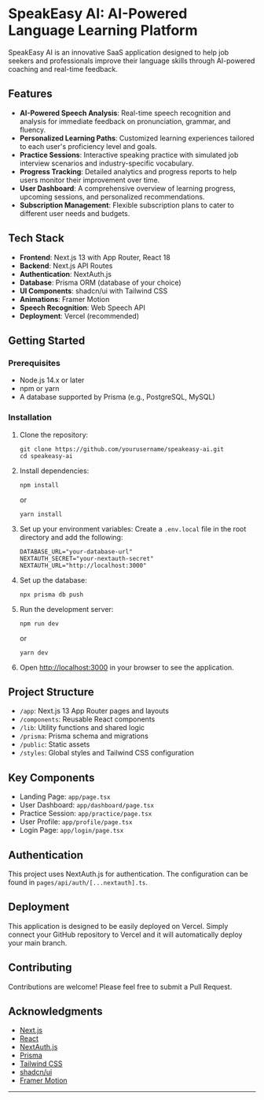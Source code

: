 # SpeakEasy AI: AI-Powered Language Learning Platform

SpeakEasy AI is an innovative SaaS application designed to help job seekers and professionals improve their language skills through AI-powered coaching and real-time feedback.

## Features

- **AI-Powered Speech Analysis**: Real-time speech recognition and analysis for immediate feedback on pronunciation, grammar, and fluency.
- **Personalized Learning Paths**: Customized learning experiences tailored to each user's proficiency level and goals.
- **Practice Sessions**: Interactive speaking practice with simulated job interview scenarios and industry-specific vocabulary.
- **Progress Tracking**: Detailed analytics and progress reports to help users monitor their improvement over time.
- **User Dashboard**: A comprehensive overview of learning progress, upcoming sessions, and personalized recommendations.
- **Subscription Management**: Flexible subscription plans to cater to different user needs and budgets.

## Tech Stack

- **Frontend**: Next.js 13 with App Router, React 18
- **Backend**: Next.js API Routes
- **Authentication**: NextAuth.js
- **Database**: Prisma ORM (database of your choice)
- **UI Components**: shadcn/ui with Tailwind CSS
- **Animations**: Framer Motion
- **Speech Recognition**: Web Speech API
- **Deployment**: Vercel (recommended)

## Getting Started

### Prerequisites

- Node.js 14.x or later
- npm or yarn
- A database supported by Prisma (e.g., PostgreSQL, MySQL)

### Installation

1. Clone the repository:
   ```
   git clone https://github.com/yourusername/speakeasy-ai.git
   cd speakeasy-ai
   ```

2. Install dependencies:
   ```
   npm install
   ```
   or
   ```
   yarn install
   ```

3. Set up your environment variables:
   Create a `.env.local` file in the root directory and add the following:
   ```
   DATABASE_URL="your-database-url"
   NEXTAUTH_SECRET="your-nextauth-secret"
   NEXTAUTH_URL="http://localhost:3000"
   ```

4. Set up the database:
   ```
   npx prisma db push
   ```

5. Run the development server:
   ```
   npm run dev
   ```
   or
   ```
   yarn dev
   ```

6. Open [http://localhost:3000](http://localhost:3000) in your browser to see the application.

## Project Structure

- `/app`: Next.js 13 App Router pages and layouts
- `/components`: Reusable React components
- `/lib`: Utility functions and shared logic
- `/prisma`: Prisma schema and migrations
- `/public`: Static assets
- `/styles`: Global styles and Tailwind CSS configuration

## Key Components

- Landing Page: `app/page.tsx`
- User Dashboard: `app/dashboard/page.tsx`
- Practice Session: `app/practice/page.tsx`
- User Profile: `app/profile/page.tsx`
- Login Page: `app/login/page.tsx`

## Authentication

This project uses NextAuth.js for authentication. The configuration can be found in `pages/api/auth/[...nextauth].ts`.

## Deployment

This application is designed to be easily deployed on Vercel. Simply connect your GitHub repository to Vercel and it will automatically deploy your main branch.

## Contributing

Contributions are welcome! Please feel free to submit a Pull Request.
<!--
## License

This project is licensed under the MIT License - see the [LICENSE](LICENSE) file for details.
-->
## Acknowledgments

- [Next.js](https://nextjs.org/)
- [React](https://reactjs.org/)
- [NextAuth.js](https://next-auth.js.org/)
- [Prisma](https://www.prisma.io/)
- [Tailwind CSS](https://tailwindcss.com/)
- [shadcn/ui](https://ui.shadcn.com/)
- [Framer Motion](https://www.framer.com/motion/)

---
<!-- Built with ❤️ by [] -->

